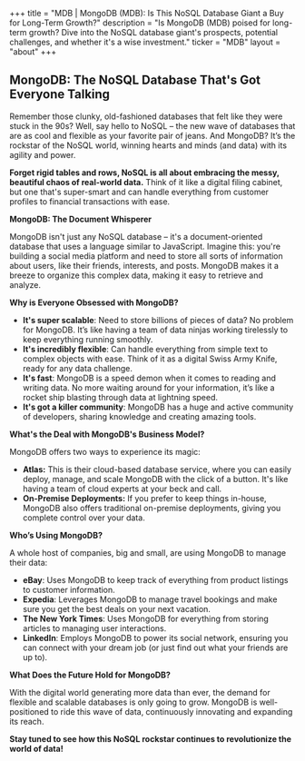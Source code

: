 +++
title = "MDB |  MongoDB (MDB): Is This NoSQL Database Giant a Buy for Long-Term Growth?"
description = "Is MongoDB (MDB) poised for long-term growth? Dive into the NoSQL database giant's prospects, potential challenges, and whether it's a wise investment."
ticker = "MDB"
layout = "about"
+++

        


## MongoDB: The NoSQL Database That's Got Everyone Talking 

Remember those clunky, old-fashioned databases that felt like they were stuck in the 90s? Well, say hello to NoSQL – the new wave of databases that are as cool and flexible as your favorite pair of jeans.  And MongoDB? It’s the rockstar of the NoSQL world,  winning hearts and minds (and data) with its agility and power. 

**Forget rigid tables and rows, NoSQL is all about embracing the messy, beautiful chaos of real-world data.**  Think of it like a digital filing cabinet, but one that's super-smart and can handle everything from customer profiles to financial transactions with ease.  

**MongoDB: The Document Whisperer**

MongoDB isn't just any NoSQL database – it's a document-oriented database that uses a language similar to JavaScript. Imagine this: you're  building a social media platform and need to store all sorts of information about users, like their friends, interests, and posts.  MongoDB makes it a breeze to organize this complex data, making it easy to retrieve and analyze.

**Why is Everyone Obsessed with MongoDB?**

* **It's super scalable**: Need to store billions of pieces of data? No problem for MongoDB. It’s like having a team of data ninjas working tirelessly to keep everything running smoothly.
* **It's incredibly flexible**: Can handle everything from simple text to complex objects with ease. Think of it as a digital Swiss Army Knife, ready for any data challenge. 
* **It's fast**: MongoDB is a speed demon when it comes to reading and writing data.  No more waiting around for your information, it’s like a rocket ship blasting through data at lightning speed.
* **It's got a killer community**:  MongoDB has a huge and active community of developers, sharing knowledge and creating amazing tools.

**What's the Deal with MongoDB's Business Model?**

MongoDB offers two ways to experience its magic:

* **Atlas:**  This is their cloud-based database service, where you can easily deploy, manage, and scale MongoDB with the click of a button. It's like having a team of cloud experts at your beck and call.
* **On-Premise Deployments:**  If you prefer to keep things in-house, MongoDB also offers traditional on-premise deployments, giving you complete control over your data.

**Who’s Using MongoDB?**

A whole host of companies, big and small, are using MongoDB to manage their data:

* **eBay**:  Uses MongoDB to keep track of everything from product listings to customer information.  
* **Expedia**: Leverages MongoDB to manage travel bookings and make sure you get the best deals on your next vacation. 
* **The New York Times**:  Uses MongoDB for everything from storing articles to managing user interactions.
* **LinkedIn**:  Employs MongoDB to power its social network, ensuring you can connect with your dream job (or just find out what your friends are up to).

**What Does the Future Hold for MongoDB?**

With the digital world generating more data than ever, the demand for flexible and scalable databases is only going to grow.  MongoDB is well-positioned to ride this wave of data,  continuously innovating and expanding its reach. 

**Stay tuned to see how this NoSQL rockstar continues to revolutionize the world of data!** 

        